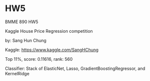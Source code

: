 # HW5

BMME 890 HW5

Kaggle House Price Regression competition

by: Sang Hun Chung

Kaggle: https://www.kaggle.com/SangHChung

Top 11%, score: 0.11616, rank: 560

Classifier: Stack of ElasticNet, Lasso, GradientBoostingRegressor, and KernelRidge
